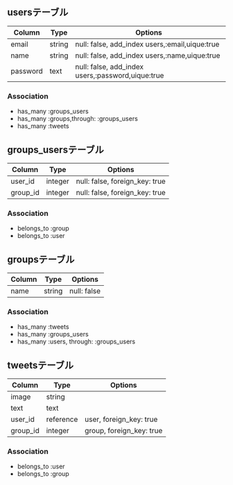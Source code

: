 ## usersテーブル
|Column|Type|Options|
|------|----|-------|
|email|string|null: false, add_index users,:email,uique:true|
|name|string|null: false, add_index users,:name,uique:true|
|password|text|null: false, add_index users,:password,uique:true|

### Association
- has_many :groups_users
- has_many :groups,through: :groups_users
- has_many :tweets

## groups_usersテーブル
|Column|Type|Options|
|------|----|-------|
|user_id|integer|null: false, foreign_key: true|
|group_id|integer|null: false, foreign_key: true|

### Association
- belongs_to :group
- belongs_to :user

## groupsテーブル
|Column|Type|Options|
|------|----|-------|
|name|string|null: false|

### Association
- has_many :tweets
- has_many :groups_users
- has_many :users, through: :groups_users

## tweetsテーブル
|Column|Type|Options|
|------|----|-------|
|image|string|
|text|text|
|user_id|reference|user, foreign_key: true|
|group_id|integer|group, foreign_key: true|

### Association
- belongs_to :user
- belongs_to :group